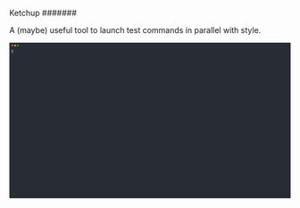 Ketchup
#######

A (maybe) useful tool to launch test commands in parallel with style.

![demo](demo.svg "Ketchup demo")
